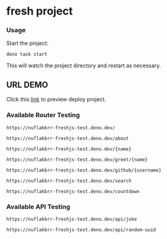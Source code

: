 # fresh project

### Usage

Start the project:

```
deno task start
```

This will watch the project directory and restart as necessary.

## URL DEMO

Click this [link](https://nuflakbrr-freshjs-test.deno.dev/) to preview deploy project.

### Available Router Testing

```
https://nuflakbrr-freshjs-test.deno.dev/
```

```
https://nuflakbrr-freshjs-test.deno.dev/about
```

```
https://nuflakbrr-freshjs-test.deno.dev/{name}
```

```
https://nuflakbrr-freshjs-test.deno.dev/greet/{name}
```

```
https://nuflakbrr-freshjs-test.deno.dev/github/{username}
```

```
https://nuflakbrr-freshjs-test.deno.dev/search
```

```
https://nuflakbrr-freshjs-test.deno.dev/countdown
```

### Available API Testing

```
https://nuflakbrr-freshjs-test.deno.dev/api/joke
```

```
https://nuflakbrr-freshjs-test.deno.dev/api/random-uuid
```
